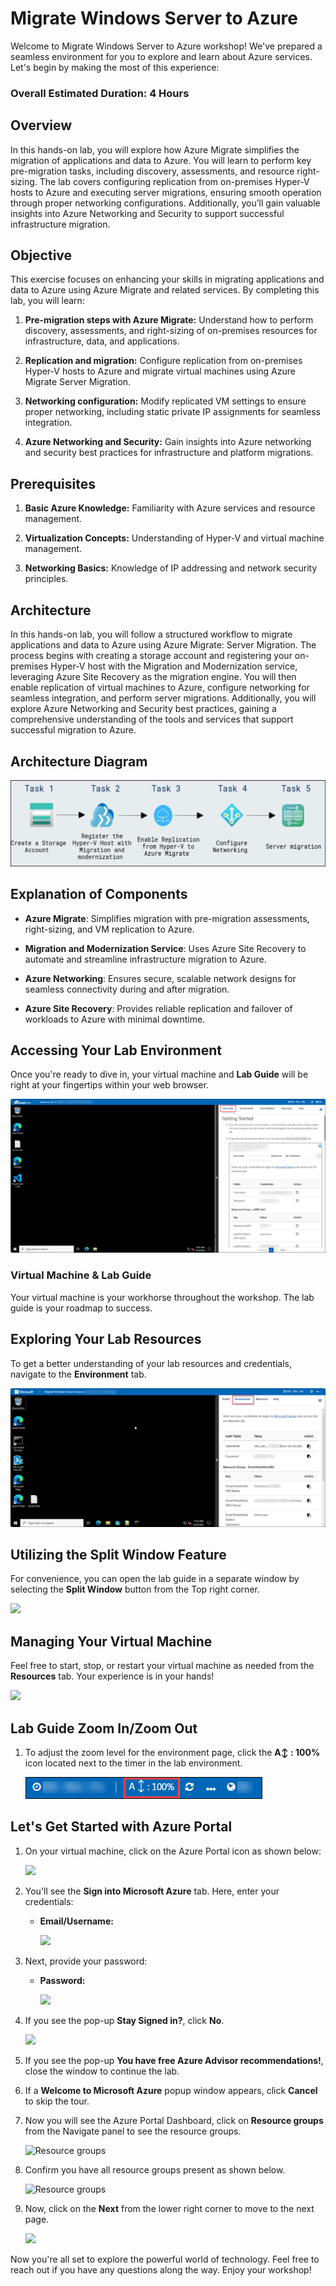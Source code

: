 # Migrate Windows Server to Azure
 
Welcome to Migrate Windows Server to Azure workshop! We've prepared a seamless environment for you to explore and learn about Azure services. Let's begin by making the most of this experience:

### Overall Estimated Duration: 4 Hours

## Overview

In this hands-on lab, you will explore how Azure Migrate simplifies the migration of applications and data to Azure. You will learn to perform key pre-migration tasks, including discovery, assessments, and resource right-sizing. The lab covers configuring replication from on-premises Hyper-V hosts to Azure and executing server migrations, ensuring smooth operation through proper networking configurations. Additionally, you’ll gain valuable insights into Azure Networking and Security to support successful infrastructure migration.

## Objective 

This exercise focuses on enhancing your skills in migrating applications and data to Azure using Azure Migrate and related services. By completing this lab, you will learn:

1. **Pre-migration steps with Azure Migrate:** Understand how to perform discovery, assessments, and right-sizing of on-premises resources for infrastructure, data, and applications.

2. **Replication and migration:** Configure replication from on-premises Hyper-V hosts to Azure and migrate virtual machines using Azure Migrate Server Migration.

3. **Networking configuration:** Modify replicated VM settings to ensure proper networking, including static private IP assignments for seamless integration.

4. **Azure Networking and Security:** Gain insights into Azure networking and security best practices for infrastructure and platform migrations.

## Prerequisites

1. **Basic Azure Knowledge:** Familiarity with Azure services and resource management.

2. **Virtualization Concepts:** Understanding of Hyper-V and virtual machine management.

3. **Networking Basics:** Knowledge of IP addressing and network security principles.
   
## Architecture

In this hands-on lab, you will follow a structured workflow to migrate applications and data to Azure using Azure Migrate: Server Migration. The process begins with creating a storage account and registering your on-premises Hyper-V host with the Migration and Modernization service, leveraging Azure Site Recovery as the migration engine. You will then enable replication of virtual machines to Azure, configure networking for seamless integration, and perform server migrations. Additionally, you will explore Azure Networking and Security best practices, gaining a comprehensive understanding of the tools and services that support successful migration to Azure.

## Architecture Diagram

  ![](./Images/arcdia.png)

## Explanation of Components

- **Azure Migrate**: Simplifies migration with pre-migration assessments, right-sizing, and VM replication to Azure.  

- **Migration and Modernization Service**: Uses Azure Site Recovery to automate and streamline infrastructure migration to Azure.  

- **Azure Networking**: Ensures secure, scalable network designs for seamless connectivity during and after migration.  

- **Azure Site Recovery**: Provides reliable replication and failover of workloads to Azure with minimal downtime.  


## **Accessing Your Lab Environment**
 
Once you're ready to dive in, your virtual machine and **Lab Guide** will be right at your fingertips within your web browser.

   ![](./Images/labguide2u.png)

### **Virtual Machine & Lab Guide**
 
Your virtual machine is your workhorse throughout the workshop. The lab guide is your roadmap to success.
 
## **Exploring Your Lab Resources**
 
To get a better understanding of your lab resources and credentials, navigate to the **Environment** tab.

   ![](./Images/env2.png)
 
## **Utilizing the Split Window Feature**
 
For convenience, you can open the lab guide in a separate window by selecting the **Split Window** button from the Top right corner.
 
   ![](./Images/GS8.png)
 
## **Managing Your Virtual Machine**
 
Feel free to start, stop, or restart your virtual machine as needed from the **Resources** tab. Your experience is in your hands!
 
  ![](./Images/GS5.png)

## Lab Guide Zoom In/Zoom Out

1. To adjust the zoom level for the environment page, click the **A↕ : 100%** icon located next to the timer in the lab environment.

   ![Manage Your Virtual Machine](./Images/labzoom-1.png)
   
## **Let's Get Started with Azure Portal**
 
1. On your virtual machine, click on the Azure Portal icon as shown below:
 
    ![](./Images/GS1.png)
 
2. You'll see the **Sign into Microsoft Azure** tab. Here, enter your credentials:
 
   - **Email/Username:** <inject key="AzureAdUserEmail"></inject>
 
      ![](./Images/GS2.png)
 
3. Next, provide your password:
 
   - **Password:** <inject key="AzureAdUserPassword"></inject>
 
      ![](./Images/GS3.png)
 
4. If you see the pop-up **Stay Signed in?**, click **No**.

   ![](./Images/GS9.png)

5. If you see the pop-up **You have free Azure Advisor recommendations!**, close the window to continue the lab.

6. If a **Welcome to Microsoft Azure** popup window appears, click **Cancel** to skip the tour.

7. Now you will see the Azure Portal Dashboard, click on **Resource groups** from the Navigate panel to see the resource groups.

     ![](Images/select-rg.png "Resource groups")
   
8. Confirm you have all resource groups present as shown below.

     ![](Images/upimage10.png "Resource groups")
   
9. Now, click on the **Next** from the lower right corner to move to the next page.

   ![](./Images/GS4.png)
 
Now you're all set to explore the powerful world of technology. Feel free to reach out if you have any questions along the way. Enjoy your workshop!
